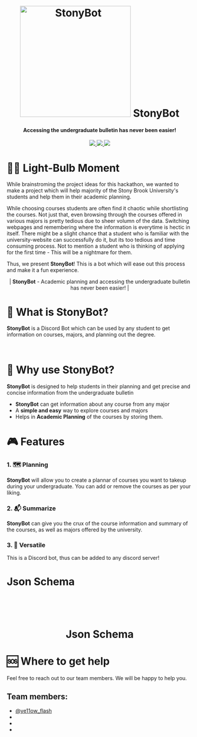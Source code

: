 <h1 align="center">
  <br>
  <a href="logo.png"><img src="logo.png" alt="StonyBot" width="300"></a>
  StonyBot
</h1>

<!-- ------------------------------------------ -->

<h4 align="center">Accessing the undergraduate bulletin has never been easier!</h4>

<p align="center">
  <a href="https://img.shields.io/badge/python-v3.6%2B-blue">
    <img src="https://img.shields.io/badge/python-v3.6%2B-blue">
  </a>
  
  <a href="https://img.shields.io/badge/json-%20%7B%3B%7D-orange">
    <img src="https://img.shields.io/badge/json-%20%7B%3B%7D-orange">
  </a>
  
  <a href="https://img.shields.io/badge/discord-Bot-9cf?logo=discord">
    <img src="https://img.shields.io/badge/discord-Bot-9cf?logo=discord">
  </a>

</p>

<!-- Demo Video -->

# 🧘‍♀️ Light-Bulb Moment

While brainstroming the project ideas for this hackathon, we wanted to make a project which will help majority of the Stony Brook University's students and help them in their academic planning. 

While choosing courses students are often find it chaotic while shortlisting the courses. Not just that, even browsing through the courses offered in various majors is pretty tedious due to sheer volumn of the data. Switching webpages and remembering where the information is everytime is hectic in itself. There might be a slight chance that a student who is familiar with the university-website can successfully do it, but its too tedious and time consuming process. Not to mention a student who is thinking of applying for the first time - This will be a nightmare for them.

Thus, we present **StonyBot**! This is a bot which will ease out this process and make it a fun experience.

<p align="center"> | <b>StonyBot</b>  -  Academic planning and accessing the undergraduate bulletin has never been easier! |</p>

# 👀 What is StonyBot?

**StonyBot** is a Discord Bot which can be used by any student to get information on courses, majors, and planning out the degree.

<br>


# 🤖 Why use StonyBot?

**StonyBot** is designed to help students in their planning and get precise and concise information from the undergraduate bulletin

- **StonyBot** can get information about any course from any major
- A **simple and easy** way to explore courses and majors
- Helps in **Academic Planning** of the courses by storing them.

# 🎮 Features

### 1. 🗺 Planning

**StonyBot** will allow you to create a plannar of courses you want to takeup during your undergraduate. You can add or remove the courses as per your liking.

### 2. 📬 Summarize

**StonyBot** can give you the crux of the course information and summary of the courses, as well as majors offered by the university.

### 3. 🚀 Versatile

This is a Discord bot, thus can be added to any discord server!

# Json Schema

<h1 align="center">
  <br>
<!--   <a href="json_schema.png"><img src="json_schema.png" alt="HackerGuide" width="800"></a> -->
  <br>
  Json Schema
  <br>
</h1>



# 🆘 Where to get help

Feel free to reach out to our team members. We will be happy to help you.

## Team members:
- [@ye11ow_flash](https://www.linkedin.com/in/jaineel97/)
- []()
- []()
- []()
